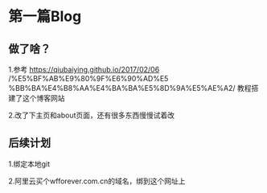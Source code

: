 # 第一篇Blog

## 做了啥？

1.参考
https://qiubaiying.github.io/2017/02/06
/%E5%BF%AB%E9%80%9F%E6%90%AD%E5
%BB%BA%E4%B8%AA%E4%BA%BA%E5%8D%9A%E5%AE%A2/
教程搭建了这个博客网站

2.改了下主页和about页面，还有很多东西慢慢试着改

## 后续计划

1.绑定本地git

2.阿里云买个wfforever.com.cn的域名，绑到这个网址上
